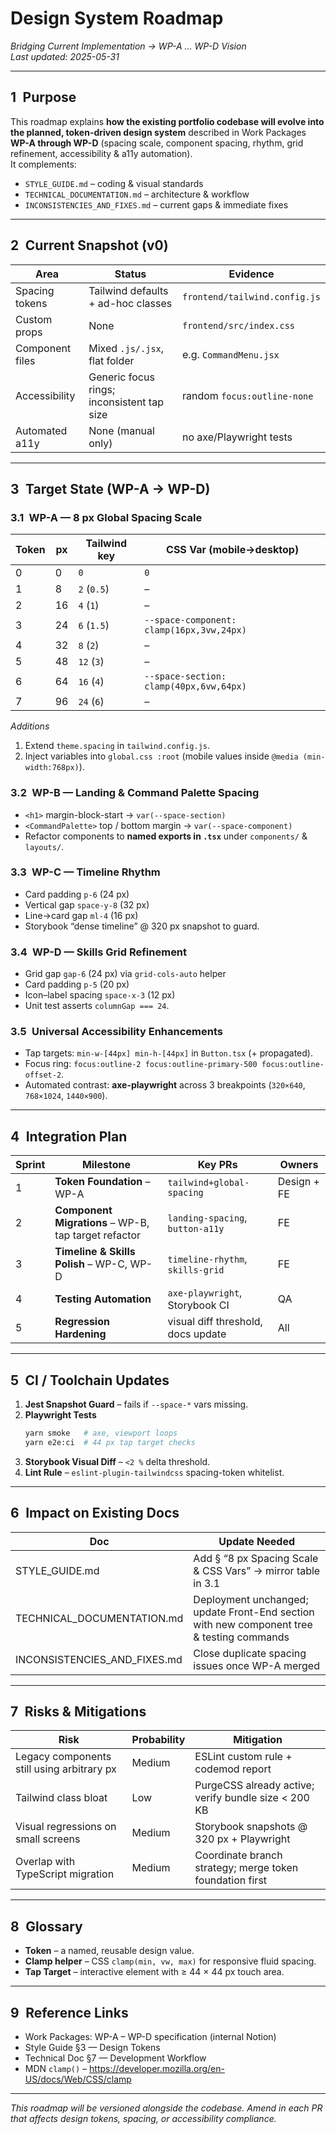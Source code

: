 # Design System Roadmap  
_Bridging Current Implementation → WP-A … WP-D Vision_  
_Last updated: 2025-05-31_

---

## 1 Purpose

This roadmap explains **how the existing portfolio codebase will evolve into the planned, token-driven design system** described in Work Packages **WP-A through WP-D** (spacing scale, component spacing, rhythm, grid refinement, accessibility & a11y automation).  
It complements:  
* `STYLE_GUIDE.md` – coding & visual standards  
* `TECHNICAL_DOCUMENTATION.md` – architecture & workflow  
* `INCONSISTENCIES_AND_FIXES.md` – current gaps & immediate fixes  

---

## 2 Current Snapshot (v0)

| Area | Status | Evidence |
|------|--------|----------|
| Spacing tokens | Tailwind defaults + ad-hoc classes | `frontend/tailwind.config.js` |
| Custom props | None | `frontend/src/index.css` |
| Component files | Mixed `.js/.jsx`, flat folder | e.g. `CommandMenu.jsx` |
| Accessibility | Generic focus rings; inconsistent tap size | random `focus:outline-none` |
| Automated a11y | None (manual only) | no axe/Playwright tests |

---

## 3 Target State (WP-A → WP-D)

### 3.1 WP-A — 8 px Global Spacing Scale
| Token | px | Tailwind key | CSS Var (mobile→desktop) |
|-------|----|--------------|--------------------------|
| 0     | 0  | `0`          | `0` |
| 1     | 8  | `2` (`0.5`)  | – |
| 2     | 16 | `4` (`1`)    | – |
| 3     | 24 | `6` (`1.5`)  | `--space-component: clamp(16px,3vw,24px)` |
| 4     | 32 | `8` (`2`)    | – |
| 5     | 48 | `12` (`3`)   | – |
| 6     | 64 | `16` (`4`)   | `--space-section: clamp(40px,6vw,64px)` |
| 7     | 96 | `24` (`6`)   | – |

_Additions_  
1. Extend `theme.spacing` in `tailwind.config.js`.  
2. Inject variables into `global.css :root` (mobile values inside `@media (min-width:768px)`).

### 3.2 WP-B — Landing & Command Palette Spacing
* `<h1>` margin-block-start → `var(--space-section)`  
* `<CommandPalette>` top / bottom margin → `var(--space-component)`  
* Refactor components to **named exports in `.tsx`** under `components/` & `layouts/`.

### 3.3 WP-C — Timeline Rhythm
* Card padding `p-6` (24 px)  
* Vertical gap `space-y-8` (32 px)  
* Line→card gap `ml-4` (16 px)  
* Storybook “dense timeline” @ 320 px snapshot to guard.

### 3.4 WP-D — Skills Grid Refinement
* Grid gap `gap-6` (24 px) via `grid-cols-auto` helper  
* Card padding `p-5` (20 px)  
* Icon–label spacing `space-x-3` (12 px)  
* Unit test asserts `columnGap === 24`.

### 3.5 Universal Accessibility Enhancements
* Tap targets: `min-w-[44px] min-h-[44px]` in `Button.tsx` (+ propagated).  
* Focus ring: `focus:outline-2 focus:outline-primary-500 focus:outline-offset-2`.  
* Automated contrast: **axe-playwright** across 3 breakpoints (`320×640`, `768×1024`, `1440×900`).

---

## 4 Integration Plan

| Sprint | Milestone | Key PRs | Owners |
|--------|-----------|---------|--------|
| 1 | **Token Foundation** – WP-A | `tailwind+global-spacing` | Design + FE |
| 2 | **Component Migrations** – WP-B, tap target refactor | `landing-spacing`, `button-a11y` | FE |
| 3 | **Timeline & Skills Polish** – WP-C, WP-D | `timeline-rhythm`, `skills-grid` | FE |
| 4 | **Testing Automation** | `axe-playwright`, Storybook CI | QA |
| 5 | **Regression Hardening** | visual diff threshold, docs update | All |

---

## 5 CI / Toolchain Updates

1. **Jest Snapshot Guard** – fails if `--space-*` vars missing.  
2. **Playwright Tests**  
   ```bash
   yarn smoke   # axe, viewport loops
   yarn e2e:ci  # 44 px tap target checks
   ```  
3. **Storybook Visual Diff** – `<2 %` delta threshold.  
4. **Lint Rule** – `eslint-plugin-tailwindcss` spacing-token whitelist.

---

## 6 Impact on Existing Docs

| Doc | Update Needed |
|-----|---------------|
| STYLE_GUIDE.md | Add § “8 px Spacing Scale & CSS Vars” → mirror table in 3.1 |
| TECHNICAL_DOCUMENTATION.md | Deployment unchanged; update Front-End section with new component tree & testing commands |
| INCONSISTENCIES_AND_FIXES.md | Close duplicate spacing issues once WP-A merged |

---

## 7 Risks & Mitigations

| Risk | Probability | Mitigation |
|------|-------------|------------|
| Legacy components still using arbitrary px | Medium | ESLint custom rule + codemod report |
| Tailwind class bloat | Low | PurgeCSS already active; verify bundle size < 200 KB |
| Visual regressions on small screens | Medium | Storybook snapshots @ 320 px + Playwright |
| Overlap with TypeScript migration | Medium | Coordinate branch strategy; merge token foundation first |

---

## 8 Glossary

* **Token** – a named, reusable design value.  
* **Clamp helper** – CSS `clamp(min, vw, max)` for responsive fluid spacing.  
* **Tap Target** – interactive element with ≥ 44 × 44 px touch area.  

---

## 9 Reference Links

* Work Packages: WP-A – WP-D specification (internal Notion)  
* Style Guide §3 — Design Tokens  
* Technical Doc §7 — Development Workflow  
* MDN `clamp()` – <https://developer.mozilla.org/en-US/docs/Web/CSS/clamp>  

---

_This roadmap will be versioned alongside the codebase. Amend in each PR that affects design tokens, spacing, or accessibility compliance._
